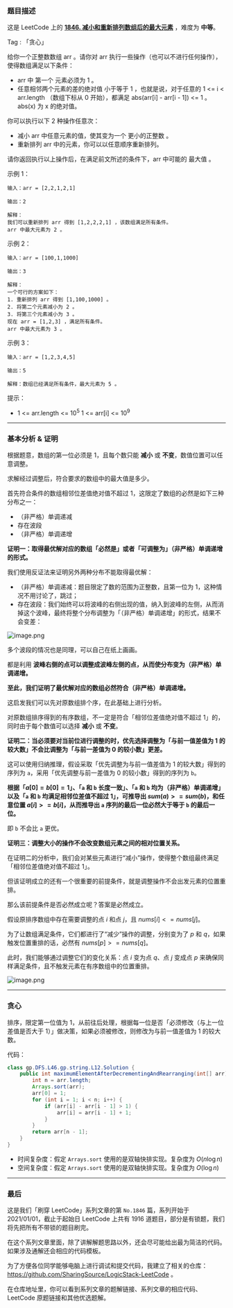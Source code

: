 ### 题目描述

这是 LeetCode 上的 **[1846. 减小和重新排列数组后的最大元素](https://leetcode-cn.com/problems/maximum-element-after-decreasing-and-rearranging/solution/gong-shui-san-xie-noxiang-xin-ke-xue-xi-yh9qt/)** ，难度为 **中等**。

Tag : 「贪心」



给你一个正整数数组 arr 。请你对 arr 执行一些操作（也可以不进行任何操作），使得数组满足以下条件：
* arr 中 第一个 元素必须为 1 。
* 任意相邻两个元素的差的绝对值 小于等于 1 ，也就是说，对于任意的 1 <= i < arr.length （数组下标从 0 开始），都满足 abs(arr[i] - arr[i - 1]) <= 1 。abs(x) 为 x 的绝对值。

你可以执行以下 2 种操作任意次：
* 减小 arr 中任意元素的值，使其变为一个 更小的正整数 。
* 重新排列 arr 中的元素，你可以以任意顺序重新排列。

请你返回执行以上操作后，在满足前文所述的条件下，arr 中可能的 最大值 。


示例 1：
```
输入：arr = [2,2,1,2,1]

输出：2

解释：
我们可以重新排列 arr 得到 [1,2,2,2,1] ，该数组满足所有条件。
arr 中最大元素为 2 。
```
示例 2：
```
输入：arr = [100,1,1000]

输出：3

解释：
一个可行的方案如下：
1. 重新排列 arr 得到 [1,100,1000] 。
2. 将第二个元素减小为 2 。
3. 将第三个元素减小为 3 。
现在 arr = [1,2,3] ，满足所有条件。
arr 中最大元素为 3 。
```
示例 3：
```
输入：arr = [1,2,3,4,5]

输出：5

解释：数组已经满足所有条件，最大元素为 5 。
```

提示：
* 1 <= arr.length <= $10^5$
1 <= arr[i] <= $10^9$

---

### 基本分析 & 证明

根据题意，数组的第一位必须是 $1$，且每个数只能 **减小** 或 **不变**，数值位置可以任意调整。

求解经过调整后，符合要求的数组中的最大值是多少。

首先符合条件的数组相邻位差值绝对值不超过 $1$，这限定了数组的必然是如下三种分布之一：

* （非严格）单调递减
* 存在波段
* （非严格）单调递增

**证明一：取得最优解对应的数组「必然是」或者「可调整为」（非严格）单调递增的形式。**

我们使用反证法来证明另外两种分布不能取得最优解：

* （非严格）单调递减：题目限定了数的范围为正整数，且第一位为 $1$，这种情况不用讨论了，跳过；
* 存在波段：我们始终可以将波峰的右侧出现的值，纳入到波峰的左侧，从而消掉这个波峰，最终将整个分布调整为「（非严格）单调递增」的形式，结果不会变差：

![image.png](https://pic.leetcode-cn.com/1626313722-UOzMRP-image.png)

多个波段的情况也是同理，可以自己在纸上画画。

都是利用 **波峰右侧的点可以调整成波峰左侧的点，从而使分布变为（非严格）单调递增。**

**至此，我们证明了最优解对应的数组必然符合（非严格）单调递增。**

这启发我们可以先对原数组排个序，在此基础上进行分析。

对原数组排序得到的有序数组，不一定是符合「相邻位差值绝对值不超过 $1$」的，同时由于每个数值可以选择 **减小** 或 **不变**。

**证明二：当必须要对当前位进行调整的时，优先选择调整为「与前一值差值为 $1$ 的较大数」不会比调整为「与前一差值为 $0$ 的较小数」更差。**

这可以使用归纳推理，假设采取「优先调整为与前一值差值为 $1$ 的较大数」得到的序列为 `a`，采用「优先调整与前一差值为 $0$ 的较小数」得到的序列为 `b`。

**根据「$a[0] = b[0] = 1$」、「`a` 和 `b` 长度一致」、「`a` 和 `b` 均为（非严格）单调递增」以及「`a` 和 `b` 均满足相邻位差值不超过 $1$」，可推导出 $sum(a) >= sum(b)$，和任意位置 $a[i] >= b[i]$，从而推导出 `a` 序列的最后一位必然大于等于 `b` 的最后一位。**

即 `b` 不会比 `a` 更优。

**证明三：调整大小的操作不会改变数组元素之间的相对位置关系。**

在证明二的分析中，我们会对某些元素进行“减小”操作，使得整个数组最终满足「相邻位差值绝对值不超过 $1$」。

但该证明成立的还有一个很重要的前提条件，就是调整操作不会出发元素的位置重排。

那么该前提条件是否必然成立呢？答案是必然成立。

假设原排序数组中存在需要调整的点 $i$ 和点 $j$，且 $nums[i] <= nums[j]$。

为了让数组满足条件，它们都进行了“减少”操作的调整，分别变为了 $p$ 和 $q$，如果触发位置重排的话，必然有 $nums[p] >= nums[q]$。

此时，我们能够通过调整它们的变化关系：点 $i$ 变为点 $q$、点 $j$ 变成点 $p$ 来确保同样满足条件，且不触发元素在有序数组中的位置重排。

![image.png](https://pic.leetcode-cn.com/1626316820-JbzSUo-image.png)

---

### 贪心

排序，限定第一位值为 $1$，从前往后处理，根据每一位是否「必须修改（与上一位差值是否大于 $1$）」做决策，如果必须被修改，则修改为与前一值差值为 $1$ 的较大数。

代码：
```Java
class gp.DFS.L46.gp.string.L12.Solution {
    public int maximumElementAfterDecrementingAndRearranging(int[] arr) {
        int n = arr.length;
        Arrays.sort(arr);
        arr[0] = 1;
        for (int i = 1; i < n; i++) {
            if (arr[i] - arr[i - 1] > 1) {
                arr[i] = arr[i - 1] + 1;
            }
        }
        return arr[n - 1];
    }
}
```
* 时间复杂度：假定 `Arrays.sort` 使用的是双轴快排实现。复杂度为 $O(n\log{n})$
* 空间复杂度：假定 `Arrays.sort` 使用的是双轴快排实现。复杂度为 $O(\log{n})$

---

### 最后

这是我们「刷穿 LeetCode」系列文章的第 `No.1846` 篇，系列开始于 2021/01/01，截止于起始日 LeetCode 上共有 1916 道题目，部分是有锁题，我们将先把所有不带锁的题目刷完。

在这个系列文章里面，除了讲解解题思路以外，还会尽可能给出最为简洁的代码。如果涉及通解还会相应的代码模板。

为了方便各位同学能够电脑上进行调试和提交代码，我建立了相关的仓库：https://github.com/SharingSource/LogicStack-LeetCode 。

在仓库地址里，你可以看到系列文章的题解链接、系列文章的相应代码、LeetCode 原题链接和其他优选题解。

